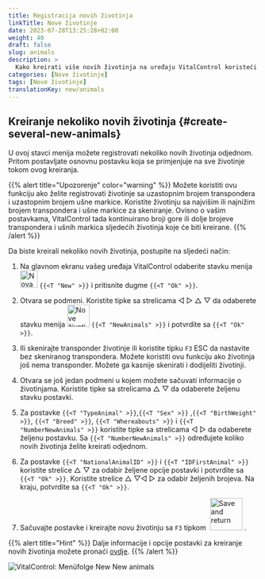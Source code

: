 ```yaml
---
title: Registracija novih životinja
linkTitle: Nove životinje
date: 2023-07-28T13:25:28+02:00
weight: 40
draft: false
slug: animals
description: >
  Kako kreirati više novih životinja na uređaju VitalControl koristeći jednu akciju.
categories: [Nove životinje]
tags: [Nove životinje]
translationKey: new/animals
---
```

## Kreiranje nekoliko novih životinja {#create-several-new-animals}

U ovoj stavci menija možete registrovati nekoliko novih životinja odjednom. Pritom postavljate osnovnu postavku koja se primjenjuje na sve životinje tokom ovog kreiranja.

{{% alert title="Upozorenje" color="warning" %}}
Možete koristiti ovu funkciju ako želite registrovati životinje sa uzastopnim brojem transpondera i uzastopnim brojem ušne markice. Koristite životinju sa najvišim ili najnižim brojem transpondera i ušne markice za skeniranje. Ovisno o vašim postavkama, VitalControl tada kontinuirano broji gore ili dolje brojeve transpondera i ušnih markica sljedećih životinja koje će biti kreirane.
{{% /alert %}}

Da biste kreirali nekoliko novih životinja, postupite na sljedeći način:

1. Na glavnom ekranu vašeg uređaja VitalControl odaberite stavku menija <img src="/icons/main/new-animal.svg" width="35" align="bottom" alt="Nova životinja" /> `{{<T "New" >}}` i pritisnite dugme `{{<T "Ok" >}}`.

2. Otvara se podmeni. Koristite tipke sa strelicama ◁ ▷ △ ▽ da odaberete stavku menija <img src="/icons/main/new-animals.svg" width="45" align="bottom" alt="Nove životinje" /> `{{<T "NewAnimals" >}}` i potvrdite sa `{{<T "Ok" >}}`.

3. Ili skenirajte transponder životinje ili koristite tipku `F3` ESC da nastavite bez skeniranog transpondera. Možete koristiti ovu funkciju ako životinja još nema transponder. Možete ga kasnije skenirati i dodijeliti životinji.

4. Otvara se još jedan podmeni u kojem možete sačuvati informacije o životinjama. Koristite tipke sa strelicama △ ▽ da odaberete željenu stavku postavki.

5. Za postavke `{{<T "TypeAnimal" >}}`,`{{<T "Sex" >}}` ,`{{<T "BirthWeight" >}}`, `{{<T "Breed" >}}`, `{{<T "Whereabouts" >}}` i `{{<T "NumberNewAnimals" >}}` koristite tipke sa strelicama ◁ ▷ da odaberete željenu postavku. Sa `{{<T "NumberNewAnimals" >}}` određujete koliko novih životinja želite kreirati odjednom.

6. Za postavke `{{<T "NationalAnimalID" >}}` i `{{<T "IDFirstAnimal" >}}` koristite strelice △ ▽ za odabir željene opcije postavki i potvrdite sa `{{<T "Ok" >}}`. Koristite strelice △ ▽◁ ▷ za odabir željenih brojeva. Na kraju, potvrdite sa `{{<T "Ok" >}}`.

7. Sačuvajte postavke i kreirajte novu životinju sa `F3` tipkom &nbsp;<img src="/icons/footer/save_exit.svg" width="65" align="bottom" alt="Save and return" />&nbsp;.

{{% alert title="Hint" %}}
Dalje informacije i opcije postavki za kreiranje novih životinja možete pronaći [ovdje](../../settings/animal-registration/).
{{% /alert %}}

   ![VitalControl: Menüfolge New New animals](../images/newanimals.png "Create new animals")

